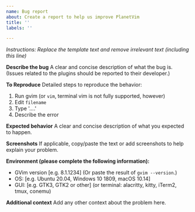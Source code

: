 ```yaml
---
name: Bug report
about: Create a report to help us improve PlanetVim
title: ''
labels: ''

---
```


_Instructions: Replace the template text and remove irrelevant text (including this line)_

**Describe the bug**
A clear and concise description of what the bug is.
(Issues related to the plugins should be reported to their developer.)

**To Reproduce**
Detailed steps to reproduce the behavior:
1. Run gvim (or `vim`, terminal vim is not fully supported, however)
2. Edit `filename`
3. Type '....'
4. Describe the error

**Expected behavior**
A clear and concise description of what you expected to happen.

**Screenshots**
If applicable, copy/paste the text or add screenshots to help explain your problem.

**Environment (please complete the following information):**
 - GVim version [e.g. 8.1.1234] (Or paste the result of `gvim --version`.)
 - OS: [e.g. Ubuntu 20.04, Windows 10 1809, macOS 10.14]
 - GUI: [e.g. GTK3, GTK2 or other] (or terminal: alacritty, kitty, iTerm2, tmux, conemu)

**Additional context**
Add any other context about the problem here.
